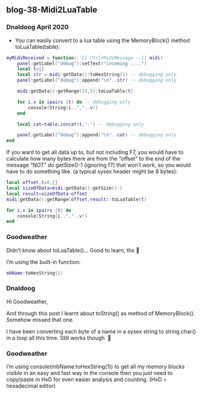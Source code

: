 ## blog-38-Midi2LuaTable

### Dnaldoog  April 2020

- You can easily convert to a lua table using the MemoryBlock() method toLuaTable(table):

```lua
myMidiReceived = function(--[[ CtrlrMidiMessage --]] midi)
    panel:getLabel("debug"):setText("incoming ....")
    local t={}
    local str = midi:getData():toHexString(1) -- debugging only
    panel:getLabel("debug"):append("\n"..str) -- debugging only

    midi:getData():getRange(15,5):toLuaTable(t)

    for i,v in ipairs (t) do -- debugging only
        console(String(i..","..v))
    end

    local cat=table.concat(t,'-') -- debugging only

    panel:getLabel("debug"):append("\n"..cat) -- debugging only
end
```

If you want to get all data up to, but not including F7, you would have to calculate how many bytes there are from the “offset” to the end of the message “NOT” do getSize()-1 (ignoring f7) that won’t work, so you would have to do something like. (a typical sysex header might be 8 bytes):

```lua
local offset,t=8,{}
local sizeOfData=midi:getData():getSize()-1
local result=sizeOfData-offset
midi:getData():getRange(offset,result):toLuaTable(t)

for i,v in ipairs (t) do
    console(String(i..","..v))
end
```


###  Goodweather

Didn’t know about toLuaTable()… Good to learn, thx 🙂

I’m using the built-in function:
```lua
mbName:toHexString(1)
```


### Dnaldoog

Hi Goodweather,

And through this post I learnt about toString() as method of MemoryBlock(). Somehow missed that one.

I have been converting each byte of a name in a sysex string to string.char() in a loop all this time.
Still works though. 🙂


### Goodweather

I’m using console(mbName:toHexString(1)) to get all my memory blocks visible in an easy and fast way in the console then you just need to copy/paste in HxD for even easier analysis and counting. (HxD = hexadecimal editor)
